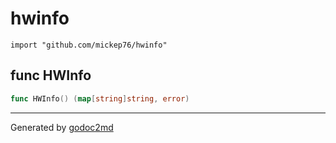 
# hwinfo
    import "github.com/mickep76/hwinfo"






## func HWInfo
``` go
func HWInfo() (map[string]string, error)
```








- - -
Generated by [godoc2md](http://godoc.org/github.com/davecheney/godoc2md)